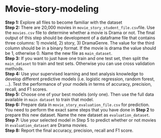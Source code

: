 # Movie-story-modeling

<b>Step 1:</b> Explore all files to become familiar with the dataset <br />
<b>Step 2:</b> There are 20,000 movies in `movie_story_student_file.csv`file. Use the `movies.csv` file to determine whether a movie is Drama or not. The final output of this step should be development of a dataframe file that contains three columns: 1) movieId, 2) story, 3) DramaGenre. The value for the third column should be in a binary format. If the movie is drama the value should be 1, otherwise 0. Name the new file as `main_dataset`. <br />
<b>Step 3:</b> If you want to just have one train and one test set, then split the `main_dataset` to train and test sets. Otherwise you can use cross validation methods.  <br />
<b>Step 4:</b> Use your supervised learning and text analysis knowledge to develop different predictive models (i.e. logistic regression, random forest, ...). Test the performance of your models in terms of accuracy, precision, recall, and F1 scores. <br />
<b>Step 5:</b> Choose one of your best models (only one). Then use the full data available in `main dataset` to train that model.<br />
<b>Step 6:</b> Prepare data in `movie_story_evaluation_file.csv` for prediction. You need to perform the exact same steps that you have done in <b>Step 2</b> to prepare this new dataset. Name the new dataset as `evaluation_dataset`. <br />
<b>Step 7:</b> Use your selected model in Step 5 to predict whether or not movies in `evaluation_dataset` are Drama movies. <br />
<b>Step 8:</b> Report the final accuracy, precision, recall and F1 score. <br />
